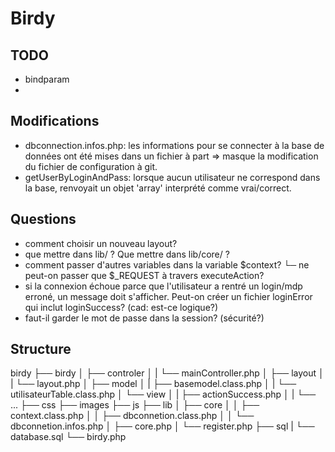 # Birdy

## TODO
- bindparam
-

## Modifications
- dbconnection.infos.php: les informations pour se connecter à la base de données ont été mises dans un fichier à part => masque la modification du fichier de configuration à git.
- getUserByLoginAndPass: lorsque aucun utilisateur ne correspond dans la base, renvoyait un objet 'array' interprété comme vrai/correct.

## Questions
- comment choisir un nouveau layout?
- que mettre dans lib/ ? Que mettre dans lib/core/ ?
- comment passer d'autres variables dans la variable $context?
  └─ ne peut-on passer que $_REQUEST à travers executeAction?
- si la connexion échoue parce que l'utilisateur a rentré un login/mdp erroné, un message doit s'afficher. Peut-on créer un fichier loginError qui inclut loginSuccess? (cad: est-ce logique?)
- faut-il garder le mot de passe dans la session? (sécurité?)

## Structure

birdy
├── birdy
│   ├── controler
│   |   └── mainController.php
│   ├── layout
│   |   └── layout.php
│   ├── model
│   |   ├── basemodel.class.php
│   |   └── utilisateurTable.class.php
│   └── view
│   |   ├── actionSuccess.php
│   |   └── ...
├── css
├── images
├── js
├── lib
│   ├── core
│   │   ├── context.class.php
│   │   ├── dbconnetion.class.php
│   │   └── dbconnetion.infos.php
│   ├── core.php
│   └── register.php
├── sql
|   └── database.sql
└── birdy.php
